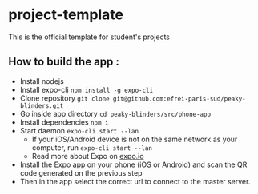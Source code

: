 # project-template
This is the official template for student's projects


## How to build the app :

* Install nodejs
* Install expo-cli `npm install -g expo-cli`
* Clone repository `git clone git@github.com:efrei-paris-sud/peaky-blinders.git`
* Go inside app directory `cd peaky-blinders/src/phone-app`
* Install dependencies `npm i`
* Start daemon `expo-cli start --lan`
    * If your iOS/Android device is not on the same network as your computer, run `expo-cli start --lan`
    * Read more about Expo on [expo.io](https://expo.io/)
* Install the Expo app on your phone (iOS or Android) and scan the QR code generated on the previous step
* Then in the app select the correct url to connect to the master server.

